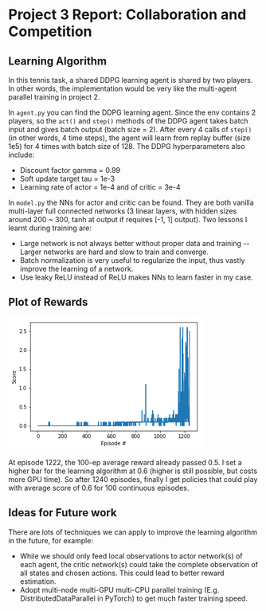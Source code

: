 [//]: # (Image References)

[image1]: rewards.png "Rewards Plot"

# Project 3 Report: Collaboration and Competition

## Learning Algorithm
In this tennis task, a shared DDPG learning agent is shared by two players.
In other words, the implementation would be very like the multi-agent parallel training in project 2.

In `agent.py` you can find the DDPG learning agent.
Since the env contains 2 players, so the `act()` and `step()` methods of the DDPG agent takes batch input and gives batch output (batch size = 2).
After every 4 calls of `step()` (in other words, 4 time steps), the agent will learn from replay buffer (size 1e5) for 4 times with batch size of 128.
The DDPG hyperparameters also include:
* Discount factor gamma = 0.99
* Soft update target tau = 1e-3
* Learning rate of actor = 1e-4 and of critic = 3e-4

In `model.py` the NNs for actor and critic can be found.
They are both vanilla multi-layer full connected networks (3 linear layers, with hidden sizes around 200 ~ 300, tanh at output if requires [-1, 1] output).
Two lessons I learnt during training are:
* Large network is not always better without proper data and training -- Larger networks are hard and slow to train and converge.
* Batch normalization is very useful to regularize the input, thus vastly improve the learning of a network.
* Use leaky ReLU instead of ReLU makes NNs to learn faster in my case.

## Plot of Rewards
![Rewards Plot][image1]

At episode 1222, the 100-ep average reward already passed 0.5.
I set a higher bar for the learning algorithm at 0.6 (higher is still possible, but costs more GPU time).
So after 1240 episodes, finally I get policies that could play with average score of 0.6 for 100 continuous episodes.

## Ideas for Future work
There are lots of techniques we can apply to improve the learning algorithm in the future, for example:
* While we should only feed local observations to actor network(s) of each agent, the critic network(s) could take the complete observation of all states and chosen actions.
This could lead to better reward estimation.
* Adopt multi-node multi-GPU multi-CPU parallel training (E.g. DistributedDataParallel in PyTorch) to get much faster training speed.
